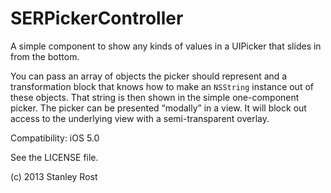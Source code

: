 # SERPickerController

A simple component to show any kinds of values in a UIPicker that slides in from the bottom.


You can pass an array of objects the picker should represent and a transformation block that knows how to make an `NSString` instance out of these objects. That string is then shown in the simple one-component picker. The picker can be presented “modally” in a view. It will block out access to the underlying view with a semi-transparent overlay.


Compatibility: iOS 5.0


See the LICENSE file.


(c) 2013 Stanley Rost